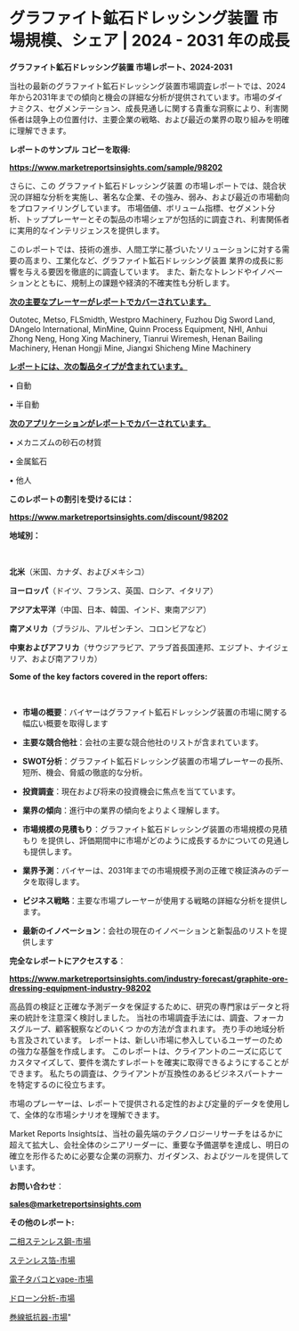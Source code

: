 # グラファイト鉱石ドレッシング装置 市場規模、シェア | 2024 - 2031 年の成長

<strong>グラファイト鉱石ドレッシング装置 市場レポート、2024-2031</strong>

当社の最新のグラファイト鉱石ドレッシング装置市場調査レポートでは、2024年から2031年までの傾向と機会の詳細な分析が提供されています。市場のダイナミクス、セグメンテーション、成長見通しに関する貴重な洞察により、利害関係者は競争上の位置付け、主要企業の戦略、および最近の業界の取り組みを明確に理解できます。



<strong>レポートのサンプル コピーを取得:</strong> <a href=https://www.marketreportsinsights.com/sample/98202>

<strong><u>https://www.marketreportsinsights.com/sample/98202</u></strong></a>

さらに、この グラファイト鉱石ドレッシング装置 の市場レポートでは、競合状況の詳細な分析を実施し、著名な企業、その強み、弱み、および最近の市場動向をプロファイリングしています。 市場価値、ボリューム指標、セグメント分析、トッププレーヤーとその製品の市場シェアが包括的に調査され、利害関係者に実用的なインテリジェンスを提供します。

このレポートでは、技術の進歩、人間工学に基づいたソリューションに対する需要の高まり、工業化など、グラファイト鉱石ドレッシング装置 業界の成長に影響を与える要因を徹底的に調査しています。 また、新たなトレンドやイノベーションとともに、規制上の課題や経済的不確実性も分析します。



<strong><u>次の主要なプレーヤーがレポートでカバーされています。</u></strong>

Outotec, Metso, FLSmidth, Westpro Machinery, Fuzhou Dig Sword Land, DAngelo International, MinMine, Quinn Process Equipment, NHI, Anhui Zhong Neng, Hong Xing Machinery, Tianrui Wiremesh, Henan Bailing Machinery, Henan Hongji Mine, Jiangxi Shicheng Mine Machinery



<strong><u><b>レポートには、次の製品タイプが含まれています。</b></u></strong>

• 自動

• 半自動



<strong><u><b>次のアプリケーションがレポートでカバーされています。</b></u></strong>

• メカニズムの砂石の材質

• 金属鉱石

• 他人



<strong><b>このレポートの割引を受けるには：</b></strong>

<a href=https://www.marketreportsinsights.com/discount/98202>

<strong><u>https://www.marketreportsinsights.com/discount/98202</u></strong></a>



<strong>地域別：</strong>

<strong> </strong>



<strong>北米</strong>（米国、カナダ、およびメキシコ）



<strong>ヨーロッパ</strong>（ドイツ、フランス、英国、ロシア、イタリア）



<strong>アジア太平洋</strong>（中国、日本、韓国、インド、東南アジア）



<strong>南アメリカ</strong>（ブラジル、アルゼンチン、コロンビアなど）



<strong>中東およびアフリカ</strong>（サウジアラビア、アラブ首長国連邦、エジプト、ナイジェリア、および南アフリカ）



<strong>Some of the key factors covered in the report offers:</strong>

<strong> </strong>
<ul>
  <li>

<strong>市場の概要</strong>：バイヤーはグラファイト鉱石ドレッシング装置の市場に関する幅広い概要を取得します</li>
  <li>

<strong>主要な競合他社</strong>：会社の主要な競合他社のリストが含まれています。</li>
  <li>

<strong>SWOT分析</strong>：グラファイト鉱石ドレッシング装置の市場プレーヤーの長所、短所、機会、脅威の徹底的な分析。</li>
  <li>

<strong>投資調査</strong>：現在および将来の投資機会に焦点を当てています。</li>
  <li>

<strong>業界の傾向</strong>：進行中の業界の傾向をよりよく理解します。</li>
  <li>

<strong>市場規模の見積もり</strong>：グラファイト鉱石ドレッシング装置の市場規模の見積もり を提供し、評価期間中に市場がどのように成長するかについての見通しも提供します。</li>
  <li>

<strong>業界予測</strong>：バイヤーは、2031年までの市場規模予測の正確で検証済みのデータを取得します。</li>
  <li>

<strong>ビジネス戦略</strong>：主要な市場プレーヤーが使用する戦略の詳細な分析を提供します。</li>
  <li>

<strong>最新のイノベーション</strong>：会社の現在のイノベーションと新製品のリストを提供します</li>
</ul>


<strong>完全なレポートにアクセスする</strong>：

<a href=https://www.marketreportsinsights.com/industry-forecast/graphite-ore-dressing-equipment-industry-98202>

<strong><u>https://www.marketreportsinsights.com/industry-forecast/graphite-ore-dressing-equipment-industry-98202</u></strong></a>

高品質の検証と正確な予測データを保証するために、研究の専門家はデータと将来の統計を注意深く検討しました。 当社の市場調査手法には、調査、フォーカスグループ、顧客観察などのいくつ かの方法が含まれます。 売り手の地域分析も言及されています。 レポートは、新しい市場に参入しているユーザーのための強力な基盤を作成します。 このレポートは、クライアントのニーズに応じてカスタマイズして、要件を満たすレポートを確実に取得できるようにすることができます。 私たちの調査は、クライアントが互換性のあるビジネスパートナーを特定するのに役立ちます。

市場のプレーヤーは、レポートで提供される定性的および定量的データを使用して、全体的な市場シナリオを理解できます。

Market Reports Insightsは、当社の最先端のテクノロジーリサーチをはるかに超えて拡大し、会社全体のシニアリーダーに、重要な予備選挙を達成し、明日の確立を形作るために必要な企業の洞察力、ガイダンス、およびツールを提供しています。



<strong><b>お問い合わせ</b></strong>：

<a href=mailto:sales@marketreportsinsights.com>

<strong><u>sales@marketreportsinsights.com</u></strong></a>



<strong>その他のレポート:</strong>

<a href=https://www.linkedin.com/pulse/二相ステンレス鋼-市場-2023-競争分析と事業成長-2030-pr-news-hub-vivjf/>二相ステンレス鋼-市場</a>

<a href=https://www.linkedin.com/pulse/ステンレス箔-市場-2023-推進要因と成長機会-2030-analytics-achievers-24-analysis-k0cvf/>ステンレス箔-市場</a>

<a href=https://www.linkedin.com/pulse/電子タバコとvape-市場-2023-新興市場-将来の動向と市場需要-2030-pr-news-hub-emeof/>電子タバコとvape-市場</a>

<a href=https://www.linkedin.com/pulse/ドローン分析-市場-2023-年のダイナミクスとビジネストレンド-2030-qae6f/>ドローン分析-市場</a>

<a href=https://www.linkedin.com/pulse/巻線抵抗器-市場-2023-年のダイナミクスとビジネストレンド-2030-le6of/>巻線抵抗器-市場</a>"
